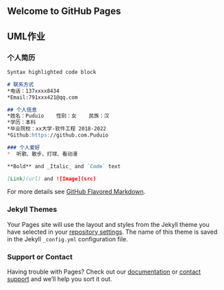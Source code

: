 ## Welcome to GitHub Pages
## UML作业



### 个人简历


```markdown
Syntax highlighted code block

# 联系方式
*电话：137xxxx8434
*Email:791xxx421@qq.com

## 个人信息
*姓名：Puduio    性别：女    民族：汉
*学历：本科
*毕业院校：xx大学-软件工程 2018-2022
*Github:https://github.com.Puduio

### 个人爱好
*  听歌、散步、打球、看动漫

**Bold** and _Italic_ and `Code` text

[Link](url) and ![Image](src)
```

For more details see [GitHub Flavored Markdown](https://guides.github.com/features/mastering-markdown/).

### Jekyll Themes

Your Pages site will use the layout and styles from the Jekyll theme you have selected in your [repository settings](https://github.com/Puduio/Puduio.github.io/settings). The name of this theme is saved in the Jekyll `_config.yml` configuration file.

### Support or Contact

Having trouble with Pages? Check out our [documentation](https://docs.github.com/categories/github-pages-basics/) or [contact support](https://github.com/contact) and we’ll help you sort it out.
